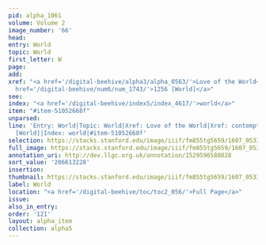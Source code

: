 ```yaml
---
pid: alpha_1061
volume: Volume 2
image_number: '66'
head:
entry: World
topic: World
first_letter: W
page:
add:
xref: "<a href='/digital-beehive/alpha3/alpha_0563/'>Love of the World</a>|<a href='/digital-beehive/alpha1/alpha_0176/'>contempt</a>|<a
  href='/digital-beehive/num6/num_1743/'>1256 [World]</a>"
see:
index: "<a href='/digital-beehive/index5/index_4617/'>world</a>"
item: "#item-51052668f"
unparsed:
line: 'Entry: World|Topic: World|Xref: Love of the World|Xref: contempt|Xref: 1256
  [World]|Index: world|#item-51052668f'
selection: https://stacks.stanford.edu/image/iiif/fm855tg5659/1607_0533/797,3228,2995,1045/full/0/default.jpg
full_image: https://stacks.stanford.edu/image/iiif/fm855tg5659/1607_0533/full/full/0/default.jpg
annotation_uri: http://dev.llgc.org.uk/annotation/1529596588028
sort_value: '206613228'
insertion:
thumbnail: https://stacks.stanford.edu/image/iiif/fm855tg5659/1607_0533/797,3228,600,180/250,/0/default.jpg
label: World
location: "<a href='/digital-beehive/toc/toc2_056/'>Full Page</a>"
issue:
also_in_entry:
order: '121'
layout: alpha_item
collection: alpha5
---
```

